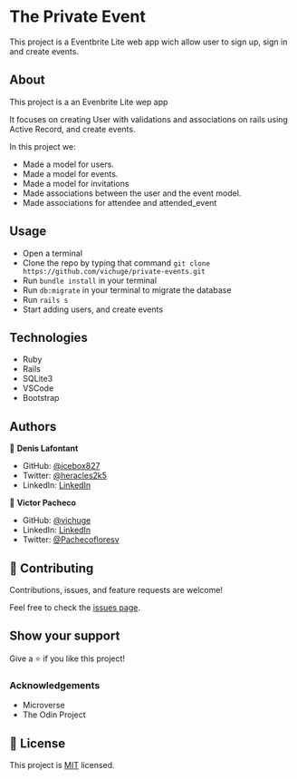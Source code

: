 # The Private Event

This project is a Eventbrite Lite web app wich allow user to sign up, sign in and create events.

## About

This project is a an Evenbrite Lite wep app

It focuses on creating User with validations and associations on rails using Active Record, and create events.

In this project we:
- Made a model for users.
- Made a model for events.
- Made a model for invitations
- Made associations between the user and the event model.
- Made associations for attendee and attended_event

## Usage

- Open a terminal
- Clone the repo by typing that command `git clone https://github.com/vichuge/private-events.git` 
- Run `bundle install` in your terminal
- Run `db:migrate` in your terminal to migrate the database
- Run `rails s`
- Start adding users, and create events

## Technologies

- Ruby
- Rails
- SQLite3
- VSCode
- Bootstrap

## Authors

👤 **Denis Lafontant**

- GitHub: [@icebox827](https://github.com/icebox827)
- Twitter: [@heracles2k5](https://twitter.com/@heracles2k5)
- LinkedIn: [LinkedIn](https://www.linkedin.com/in/denis-lafontant/)

👤 **Victor Pacheco**

- GitHub: [@vichuge](https://github.com/vichuge)
- LinkedIn: [LinkedIn](https://www.linkedin.com/in/victor-pacheco-7946aab2/)
- Twitter: [@Pachecofloresv](https://twitter.com/Pachecofloresv)


## 🤝 Contributing

Contributions, issues, and feature requests are welcome!

Feel free to check the [issues page](https://github.com/vichuge/private-events/issues/3).

## Show your support

Give a ⭐️ if you like this project!

### Acknowledgements

- Microverse
- The Odin Project

## 📝 License

This project is [MIT](./LICENSE) licensed.